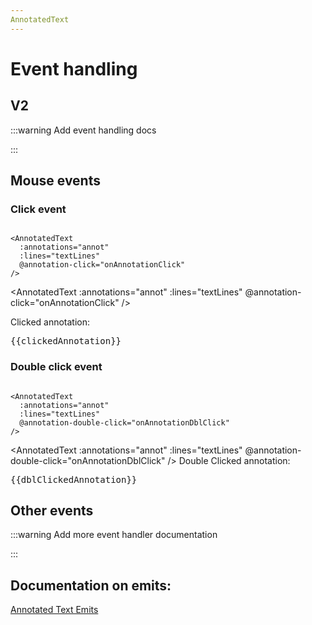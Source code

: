```yaml
---
AnnotatedText
---
```


# Event handling

## V2

:::warning
Add event handling docs

:::

## Mouse events

<script setup>
//
import {
  AnnotatedText,
  Debugger,
  UserActionState,
} from "@ghentcdh/vue-component-annotated-text";
import {ref } from "vue";
import { lines , annotations } from "@demo"; 


const  onMouseDown=(e, payload) =>{
 console.log("mouse Down", e, payload);
}

function onMouseMove(e, payload) {
 console.log("mouse Move", e, payload);
}

const annot = annotations;
const textLines = lines.slice(0,4);
const clickedAnnotation = ref(null);
const dblClickedAnnotation = ref(null);

const onAnnotationClick = function (payload) {
 clickedAnnotation.value=JSON.stringify( payload?.annotation, null, 4);

};
const onAnnotationDblClick = function (payload) {
 dblClickedAnnotation.value=JSON.stringify( payload?.annotation, null, 4);
};
</script>

### Click event

```vue

<AnnotatedText
  :annotations="annot"
  :lines="textLines"
  @annotation-click="onAnnotationClick"
/>
```

<AnnotatedText
:annotations="annot"
:lines="textLines"
@annotation-click="onAnnotationClick"
/>

Clicked annotation:
<pre>{{clickedAnnotation}}</pre>

### Double click event

```vue

<AnnotatedText
  :annotations="annot"
  :lines="textLines"
  @annotation-double-click="onAnnotationDblClick"
/>
```

<AnnotatedText
:annotations="annot"
:lines="textLines"
@annotation-double-click="onAnnotationDblClick"
/>
Double Clicked annotation:
<pre>{{dblClickedAnnotation}}</pre>

## Other events

:::warning
Add more event handler documentation

:::

## Documentation on emits:

[Annotated Text Emits](/api/type-aliases/AnnotatedTextEmits.html)
